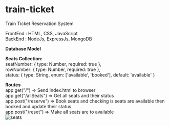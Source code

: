 # train-ticket
Train Ticket Reservation System

FrontEnd : HTML, CSS, JavaScript </br>
BackEnd : NodeJs, ExpressJs, MongoDB </br>

<b> Database Model </b></br>

<b> Seats Collection:</b></br>
  seatNumber: { type: Number, required: true },</br>
  rowNumber: { type: Number, required: true },</br>
  status: { type: String, enum: ['available', 'booked'], default: 'available' }</br>
  
<b>Routes</b></br>
app.get("/") => Send Index.html to browser</br>
app.get("/allSeats") => Get all seats and their status</br>
app.post("/reserve") => Book seats and checking is seats are available then booked and update their status</br>
app.post("/reset") => Make all seats are to available</br>
![seats](https://user-images.githubusercontent.com/110186112/235284946-589d9085-a9e6-4010-a5e6-1e35c85e659c.PNG)


